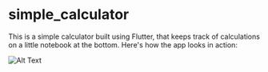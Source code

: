 # simple_calculator

This is a simple calculator built using Flutter, that keeps track of calculations on a little notebook at the bottom. Here's how the app looks in action:

![Alt Text](demo-android.gif)
